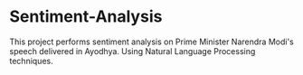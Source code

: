 # Sentiment-Analysis
This project performs sentiment analysis on Prime Minister Narendra Modi's speech delivered in Ayodhya. Using Natural Language Processing techniques.
